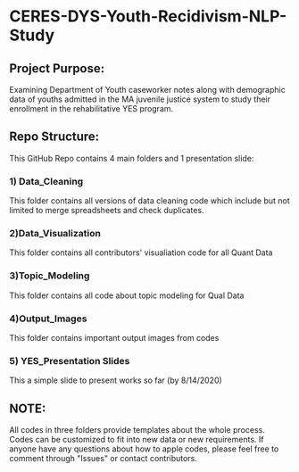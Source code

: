# CERES-DYS-Youth-Recidivism-NLP-Study
## Project Purpose:
Examining Department of Youth caseworker notes along with demographic data of youths admitted in the MA juvenile justice system to study their enrollment in the rehabilitative YES program.


## Repo Structure:
This GitHub Repo contains 4 main folders and 1 presentation slide:
### 1) Data_Cleaning
This folder contains all versions of data cleaning code which include but not limited to merge spreadsheets and check duplicates.
### 2)Data_Visualization
This folder contains all contributors' visualiation code for all Quant Data
### 3)Topic_Modeling 
This folder contains all code about topic modeling for Qual Data
### 4)Output_Images
This folder contains important output images from codes
### 5) YES_Presentation Slides
This a simple slide to present works so far (by 8/14/2020)

## NOTE:
All codes in three folders provide templates about the whole process. Codes can be customized to fit into new data or new requirements.
If anyone have any questions about how to apple codes, please feel free to comment through "Issues" or contact contributors.


